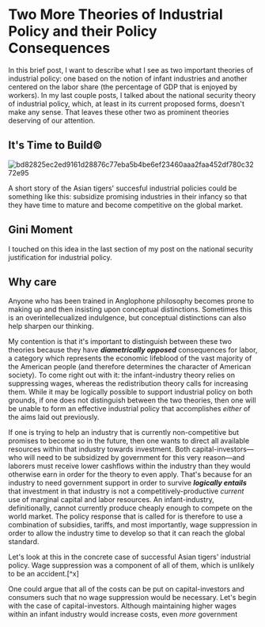 # Two More Theories of Industrial Policy and their Policy Consequences

In this brief post, I want to describe what I see as two important theories of industrial policy: one based on the notion of infant industries and another centered on the labor share (the percentage of GDP that is enjoyed by workers). In my last couple posts, I talked about the national security theory of industrial policy, which, at least in its current proposed forms, doesn't make any sense. That leaves these other two as prominent theories deserving of our attention.

## It's Time to Build©

![bd82825ec2ed9161d28876c77eba5b4be6ef23460aaa2faa452df780c3272e95](https://github.com/user-attachments/assets/4149c85c-3a8a-48a9-b578-5face8a68fda)

A short story of the Asian tigers' succesful industrial policies could be something like this: subsidize promising industries in their infancy so that they have time to mature and become competitive on the global market. 

## Gini Moment 

I touched on this idea in the last section of my post on the national security justification for industrial policy.

## Why care

Anyone who has been trained in Anglophone philosophy becomes prone to making up and then insisting upon conceptual distinctions. Sometimes this is an overintellecualized indulgence, but conceptual distinctions can also help sharpen our thinking.

My contention is that it's important to distinguish between these two theories because they have ***diametrically opposed*** consequences for labor, a category which represents the economic lifeblood of the vast majority of the American people (and therefore determines the character of American society). To come right out with it: the infant-industry theory relies on suppressing wages, whereas the redistribution theory calls for increasing them. While it may be logically possible to support industrial policy on both grounds, if one does not distinguish between the two theories, then one will be unable to form an effective industrial policy that accomplishes *either* of the aims laid out previously.

If one is trying to help an industry that is currently non-competitive but promises to become so in the future, then one wants to direct all available resources within that industry towards investment. Both capital-investors––who will need to be subsidized by government for this very reason––and laborers must receive lower cashflows within the industry than they would otherwise earn in order for the theory to even apply. That's because for an industry to need government support in order to survive ***logically entails*** that investment in that industry is not a competitively-productive *current* use of marginal capital and labor resources. An infant-industry, definitionally, cannot currently produce cheaply enough to compete on the world market. The policy response that is called for is therefore to use a combination of subsidies, tariffs, and most importantly, wage suppression in order to allow the industry time to develop so that it can reach the global standard.

Let's look at this in the concrete case of successful Asian tigers' industrial policy. Wage suppression was a component of all of them, which is unlikely to be an accident.[^x] 

One could argue that all of the costs can be put on capital-investors and consumers such that no wage suppression would be necessary. Let's begin with the case of capital-investors. Although maintaining higher wages within an infant industry would increase costs, even *more* government 

